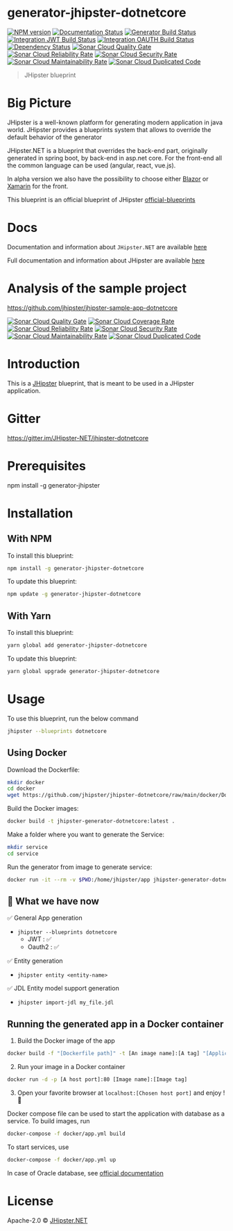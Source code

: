 # generator-jhipster-dotnetcore

[![NPM version][npm-image]][npm-url]
[![Documentation Status](https://readthedocs.org/projects/jhipsternet/badge/?version=latest)](https://jhipsternet.readthedocs.io/en/latest/?badge=latest)
[![Generator Build Status][github-actions-generator-image]][github-actions-url]
[![Integration JWT Build Status][github-actions-integ-jwt-image]][github-actions-url]
[![Integration OAUTH Build Status][github-actions-integ-oauth-image]][github-actions-url]
[![Dependency Status][daviddm-image]][daviddm-url]
[![Sonar Cloud Quality Gate][sonar-gate-image]][sonar-url]
[![Sonar Cloud Reliability Rate][sonar-reliability-image]][sonar-url]
[![Sonar Cloud Security Rate][sonar-security-image]][sonar-url]
[![Sonar Cloud Maintainability Rate][sonar-maintainability-image]][sonar-url]
[![Sonar Cloud Duplicated Code][sonar-duplication-image]][sonar-url]

> JHipster blueprint

# Big Picture

JHipster is a well-known platform for generating modern application in java world.
JHipster provides a blueprints system that allows to override the default behavior of the generator

JHipster.NET is a blueprint that overrides the back-end part, originally generated in spring boot, by back-end in asp.net core. For the front-end all the common language can be used (angular, react, vue.js).

In alpha version we also have the possibility to choose either [Blazor](https://github.com/jhipster/jhipster-dotnetcore/issues/165) or [Xamarin](https://github.com/jhipster/jhipster-dotnetcore/issues/488) for the front.

This blueprint is an official blueprint of JHipster [official-blueprints](https://www.jhipster.tech/modules/official-blueprints/)

# Docs

Documentation and information about `JHipster.NET` are available [here](https://jhipsternet.readthedocs.io/en/latest/)

Full documentation and information about JHipster are available [here](https://www.jhipster.tech/)

# Analysis of the sample project

https://github.com/jhipster/jhipster-sample-app-dotnetcore

[![Sonar Cloud Quality Gate][sonar-sample-gate-image]][sonar-sample-url]
[![Sonar Cloud Coverage Rate][sonar-sample-coverage-image]][sonar-sample-coverage-url]
[![Sonar Cloud Reliability Rate][sonar-sample-reliability-image]][sonar-sample-url]
[![Sonar Cloud Security Rate][sonar-sample-security-image]][sonar-sample-url]
[![Sonar Cloud Maintainability Rate][sonar-sample-maintainability-image]][sonar-sample-url]
[![Sonar Cloud Duplicated Code][sonar-sample-duplication-image]][sonar-sample-url]

# Introduction

This is a [JHipster](https://www.jhipster.tech/) blueprint, that is meant to be used in a JHipster application.

# Gitter

https://gitter.im/JHipster-NET/jhipster-dotnetcore

# Prerequisites

npm install -g generator-jhipster

# Installation

## With NPM

To install this blueprint:

```bash
npm install -g generator-jhipster-dotnetcore
```

To update this blueprint:

```bash
npm update -g generator-jhipster-dotnetcore
```

## With Yarn

To install this blueprint:

```bash
yarn global add generator-jhipster-dotnetcore
```

To update this blueprint:

```bash
yarn global upgrade generator-jhipster-dotnetcore
```

# Usage

To use this blueprint, run the below command

```bash
jhipster --blueprints dotnetcore
```

## Using Docker

Download the Dockerfile:

```bash
mkdir docker
cd docker
wget https://github.com/jhipster/jhipster-dotnetcore/raw/main/docker/Dockerfile
```

Build the Docker images:

```bash
docker build -t jhipster-generator-dotnetcore:latest .
```

Make a folder where you want to generate the Service:

```bash
mkdir service
cd service
```

Run the generator from image to generate service:

```bash
docker run -it --rm -v $PWD:/home/jhipster/app jhipster-generator-dotnetcore
```

## 🚦 What we have now

✅ General App generation

- `jhipster --blueprints dotnetcore`
  - JWT : ✅
  - Oauth2 : ✅

✅ Entity generation

- `jhipster entity <entity-name>`

✅ JDL Entity model support generation

- `jhipster import-jdl my_file.jdl`

## Running the generated app in a Docker container

1. Build the Docker image of the app

```bash
docker build -f "[Dockerfile path]" -t [An image name]:[A tag] "[Application root path]"
```

2. Run your image in a Docker container

```bash
docker run -d -p [A host port]:80 [Image name]:[Image tag]
```

3. Open your favorite browser at `localhost:[Chosen host port]` and enjoy ! :whale:

Docker compose file can be used to start the application with database as a service. To build images, run

```bash
docker-compose -f docker/app.yml build
```

To start services, use

```bash
docker-compose -f docker/app.yml up
```

In case of Oracle database, see [official documentation](https://github.com/oracle/docker-images/blob/main/OracleDatabase/SingleInstance/README.md)

# License

Apache-2.0 © [JHipster.NET]()

[npm-image]: https://img.shields.io/npm/v/generator-jhipster-dotnetcore.svg
[npm-url]: https://npmjs.org/package/generator-jhipster-dotnetcore
[daviddm-image]: https://david-dm.org/jhipster/jhipster-dotnetcore.svg?theme=shields.io
[daviddm-url]: https://david-dm.org/jhipster/jhipster-dotnetcore
[github-actions-generator-image]: https://github.com/jhipster/jhipster-dotnetcore/workflows/Generator/badge.svg?branch=main
[github-actions-integ-oauth-image]: https://github.com/jhipster/jhipster-dotnetcore/workflows/Test%20Integration%20OAUTH/badge.svg?branch=main
[github-actions-integ-jwt-image]: https://github.com/jhipster/jhipster-dotnetcore/workflows/Test%20Integration%20JWT/badge.svg?branch=main
[github-actions-url]: https://github.com/jhipster/jhipster-dotnetcore/actions
[sonar-url]: https://sonarcloud.io/dashboard?branch=main&id=jhipster_jhipster-dotnetcore
[sonar-coverage-url]: https://sonarcloud.io/component_measures?branch=main&id=jhipster_jhipster-dotnetcore&metric=coverage&view=list
[sonar-gate-image]: https://sonarcloud.io/api/project_badges/measure?branch=main&project=jhipster_jhipster-dotnetcore&metric=alert_status
[sonar-coverage-image]: https://sonarcloud.io/api/project_badges/measure?branch=main&project=jhipster_jhipster-dotnetcore&metric=coverage
[sonar-reliability-image]: https://sonarcloud.io/api/project_badges/measure?branch=main&project=jhipster_jhipster-dotnetcore&metric=reliability_rating
[sonar-security-image]: https://sonarcloud.io/api/project_badges/measure?branch=main&project=jhipster_jhipster-dotnetcore&metric=security_rating
[sonar-maintainability-image]: https://sonarcloud.io/api/project_badges/measure?branch=main&project=jhipster_jhipster-dotnetcore&metric=sqale_rating
[sonar-duplication-image]: https://sonarcloud.io/api/project_badges/measure?branch=main&project=jhipster_jhipster-dotnetcore&metric=duplicated_lines_density
[sonar-sample-url]: https://sonarcloud.io/dashboard?branch=main&id=jhipster_jhipster-sample-app-dotnetcore
[sonar-sample-coverage-url]: https://sonarcloud.io/component_measures?branch=main&id=jhipster_jhipster-sample-app-dotnetcore&metric=coverage&view=list
[sonar-sample-gate-image]: https://sonarcloud.io/api/project_badges/measure?branch=main&project=jhipster_jhipster-sample-app-dotnetcore&metric=alert_status
[sonar-sample-coverage-image]: https://sonarcloud.io/api/project_badges/measure?branch=main&project=jhipster_jhipster-sample-app-dotnetcore&metric=coverage
[sonar-sample-reliability-image]: https://sonarcloud.io/api/project_badges/measure?branch=main&project=jhipster_jhipster-sample-app-dotnetcore&metric=reliability_rating
[sonar-sample-security-image]: https://sonarcloud.io/api/project_badges/measure?branch=main&project=jhipster_jhipster-sample-app-dotnetcore&metric=security_rating
[sonar-sample-maintainability-image]: https://sonarcloud.io/api/project_badges/measure?branch=main&project=jhipster_jhipster-sample-app-dotnetcore&metric=sqale_rating
[sonar-sample-duplication-image]: https://sonarcloud.io/api/project_badges/measure?branch=main&project=jhipster_jhipster-sample-app-dotnetcore&metric=duplicated_lines_density
